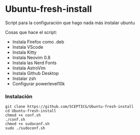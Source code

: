 # Ubuntu-fresh-install
Script para la configuración que hago nada más instalar ubuntu

Cosas que hace el script:
- Instala Firefox como .deb
- Instala VScode
- Instala Kitty
- Instala Neovim 0.8
- Instala las Nerd Fonts
- Instala AstroVim
- Instala Github Desktop
- Instalar zsh
- Configurar powerlevel10k

### Instalación
```
git clone https://github.com/SCEPTICG/Ubuntu-fresh-install
cd Ubuntu-fresh-install
chmod +x conf.sh
./conf.sh
chmod +x sudoconf.sh
sudo ./sudoconf.sh
```
